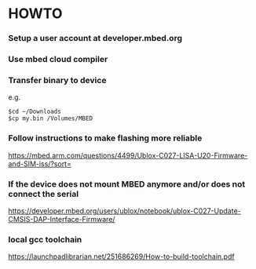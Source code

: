 # HOWTO

### Setup a user account at developer.mbed.org

### Use mbed cloud compiler

### Transfer binary to device
e.g.
```
$cd ~/Downloads
$cp my.bin /Volumes/MBED
```

### Follow instructions to make flashing more reliable
https://mbed.arm.com/questions/4499/Ublox-C027-LISA-U20-Firmware-and-SIM-iss/?sort=

### If the device does not mount MBED anymore and/or does not connect the serial

https://developer.mbed.org/users/ublox/notebook/ublox-C027-Update-CMSIS-DAP-Interface-Firmware/

### local gcc toolchain

https://launchpadlibrarian.net/251686269/How-to-build-toolchain.pdf
